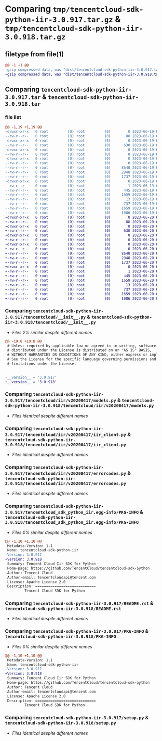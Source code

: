 # Comparing `tmp/tencentcloud-sdk-python-iir-3.0.917.tar.gz` & `tmp/tencentcloud-sdk-python-iir-3.0.918.tar.gz`

## filetype from file(1)

```diff
@@ -1 +1 @@
-gzip compressed data, was "dist/tencentcloud-sdk-python-iir-3.0.917.tar", last modified: Mon Jun 19 00:27:19 2023, max compression
+gzip compressed data, was "dist/tencentcloud-sdk-python-iir-3.0.918.tar", last modified: Tue Jun 20 02:42:20 2023, max compression
```

## Comparing `tencentcloud-sdk-python-iir-3.0.917.tar` & `tencentcloud-sdk-python-iir-3.0.918.tar`

### file list

```diff
@@ -1,19 +1,19 @@
-drwxr-xr-x   0 root         (0) root         (0)        0 2023-06-19 00:27:19.000000 tencentcloud-sdk-python-iir-3.0.917/
--rw-r--r--   0 root         (0) root         (0)       88 2023-06-19 00:27:19.000000 tencentcloud-sdk-python-iir-3.0.917/setup.cfg
-drwxr-xr-x   0 root         (0) root         (0)        0 2023-06-19 00:27:19.000000 tencentcloud-sdk-python-iir-3.0.917/tencentcloud/
--rw-r--r--   0 root         (0) root         (0)      630 2023-06-19 00:27:19.000000 tencentcloud-sdk-python-iir-3.0.917/tencentcloud/__init__.py
-drwxr-xr-x   0 root         (0) root         (0)        0 2023-06-19 00:27:19.000000 tencentcloud-sdk-python-iir-3.0.917/tencentcloud/iir/
--rw-r--r--   0 root         (0) root         (0)        0 2023-06-19 00:27:19.000000 tencentcloud-sdk-python-iir-3.0.917/tencentcloud/iir/__init__.py
-drwxr-xr-x   0 root         (0) root         (0)        0 2023-06-19 00:27:19.000000 tencentcloud-sdk-python-iir-3.0.917/tencentcloud/iir/v20200417/
--rw-r--r--   0 root         (0) root         (0)        0 2023-06-19 00:27:19.000000 tencentcloud-sdk-python-iir-3.0.917/tencentcloud/iir/v20200417/__init__.py
--rw-r--r--   0 root         (0) root         (0)     8640 2023-06-19 00:27:19.000000 tencentcloud-sdk-python-iir-3.0.917/tencentcloud/iir/v20200417/models.py
--rw-r--r--   0 root         (0) root         (0)     2948 2023-06-19 00:27:19.000000 tencentcloud-sdk-python-iir-3.0.917/tencentcloud/iir/v20200417/iir_client.py
--rw-r--r--   0 root         (0) root         (0)     1737 2023-06-19 00:27:19.000000 tencentcloud-sdk-python-iir-3.0.917/tencentcloud/iir/v20200417/errorcodes.py
-drwxr-xr-x   0 root         (0) root         (0)        0 2023-06-19 00:27:19.000000 tencentcloud-sdk-python-iir-3.0.917/tencentcloud_sdk_python_iir.egg-info/
--rw-r--r--   0 root         (0) root         (0)        1 2023-06-19 00:27:19.000000 tencentcloud-sdk-python-iir-3.0.917/tencentcloud_sdk_python_iir.egg-info/dependency_links.txt
--rw-r--r--   0 root         (0) root         (0)      445 2023-06-19 00:27:19.000000 tencentcloud-sdk-python-iir-3.0.917/tencentcloud_sdk_python_iir.egg-info/SOURCES.txt
--rw-r--r--   0 root         (0) root         (0)     1659 2023-06-19 00:27:19.000000 tencentcloud-sdk-python-iir-3.0.917/tencentcloud_sdk_python_iir.egg-info/PKG-INFO
--rw-r--r--   0 root         (0) root         (0)       13 2023-06-19 00:27:19.000000 tencentcloud-sdk-python-iir-3.0.917/tencentcloud_sdk_python_iir.egg-info/top_level.txt
--rw-r--r--   0 root         (0) root         (0)      737 2023-06-19 00:27:19.000000 tencentcloud-sdk-python-iir-3.0.917/README.rst
--rw-r--r--   0 root         (0) root         (0)     1659 2023-06-19 00:27:19.000000 tencentcloud-sdk-python-iir-3.0.917/PKG-INFO
--rw-r--r--   0 root         (0) root         (0)     1006 2023-06-19 00:27:19.000000 tencentcloud-sdk-python-iir-3.0.917/setup.py
+drwxr-xr-x   0 root         (0) root         (0)        0 2023-06-20 02:42:20.000000 tencentcloud-sdk-python-iir-3.0.918/
+-rw-r--r--   0 root         (0) root         (0)       88 2023-06-20 02:42:20.000000 tencentcloud-sdk-python-iir-3.0.918/setup.cfg
+drwxr-xr-x   0 root         (0) root         (0)        0 2023-06-20 02:42:20.000000 tencentcloud-sdk-python-iir-3.0.918/tencentcloud/
+-rw-r--r--   0 root         (0) root         (0)      630 2023-06-20 02:42:20.000000 tencentcloud-sdk-python-iir-3.0.918/tencentcloud/__init__.py
+drwxr-xr-x   0 root         (0) root         (0)        0 2023-06-20 02:42:20.000000 tencentcloud-sdk-python-iir-3.0.918/tencentcloud/iir/
+-rw-r--r--   0 root         (0) root         (0)        0 2023-06-20 02:42:20.000000 tencentcloud-sdk-python-iir-3.0.918/tencentcloud/iir/__init__.py
+drwxr-xr-x   0 root         (0) root         (0)        0 2023-06-20 02:42:20.000000 tencentcloud-sdk-python-iir-3.0.918/tencentcloud/iir/v20200417/
+-rw-r--r--   0 root         (0) root         (0)        0 2023-06-20 02:42:20.000000 tencentcloud-sdk-python-iir-3.0.918/tencentcloud/iir/v20200417/__init__.py
+-rw-r--r--   0 root         (0) root         (0)     8640 2023-06-20 02:42:20.000000 tencentcloud-sdk-python-iir-3.0.918/tencentcloud/iir/v20200417/models.py
+-rw-r--r--   0 root         (0) root         (0)     2948 2023-06-20 02:42:20.000000 tencentcloud-sdk-python-iir-3.0.918/tencentcloud/iir/v20200417/iir_client.py
+-rw-r--r--   0 root         (0) root         (0)     1737 2023-06-20 02:42:20.000000 tencentcloud-sdk-python-iir-3.0.918/tencentcloud/iir/v20200417/errorcodes.py
+drwxr-xr-x   0 root         (0) root         (0)        0 2023-06-20 02:42:20.000000 tencentcloud-sdk-python-iir-3.0.918/tencentcloud_sdk_python_iir.egg-info/
+-rw-r--r--   0 root         (0) root         (0)        1 2023-06-20 02:42:20.000000 tencentcloud-sdk-python-iir-3.0.918/tencentcloud_sdk_python_iir.egg-info/dependency_links.txt
+-rw-r--r--   0 root         (0) root         (0)      445 2023-06-20 02:42:20.000000 tencentcloud-sdk-python-iir-3.0.918/tencentcloud_sdk_python_iir.egg-info/SOURCES.txt
+-rw-r--r--   0 root         (0) root         (0)     1659 2023-06-20 02:42:20.000000 tencentcloud-sdk-python-iir-3.0.918/tencentcloud_sdk_python_iir.egg-info/PKG-INFO
+-rw-r--r--   0 root         (0) root         (0)       13 2023-06-20 02:42:20.000000 tencentcloud-sdk-python-iir-3.0.918/tencentcloud_sdk_python_iir.egg-info/top_level.txt
+-rw-r--r--   0 root         (0) root         (0)      737 2023-06-20 02:42:20.000000 tencentcloud-sdk-python-iir-3.0.918/README.rst
+-rw-r--r--   0 root         (0) root         (0)     1659 2023-06-20 02:42:20.000000 tencentcloud-sdk-python-iir-3.0.918/PKG-INFO
+-rw-r--r--   0 root         (0) root         (0)     1006 2023-06-20 02:42:20.000000 tencentcloud-sdk-python-iir-3.0.918/setup.py
```

### Comparing `tencentcloud-sdk-python-iir-3.0.917/tencentcloud/__init__.py` & `tencentcloud-sdk-python-iir-3.0.918/tencentcloud/__init__.py`

 * *Files 2% similar despite different names*

```diff
@@ -10,8 +10,8 @@
 # Unless required by applicable law or agreed to in writing, software
 # distributed under the License is distributed on an "AS IS" BASIS,
 # WITHOUT WARRANTIES OR CONDITIONS OF ANY KIND, either express or implied.
 # See the License for the specific language governing permissions and
 # limitations under the License.
 
 
-__version__ = '3.0.917'
+__version__ = '3.0.918'
```

### Comparing `tencentcloud-sdk-python-iir-3.0.917/tencentcloud/iir/v20200417/models.py` & `tencentcloud-sdk-python-iir-3.0.918/tencentcloud/iir/v20200417/models.py`

 * *Files identical despite different names*

### Comparing `tencentcloud-sdk-python-iir-3.0.917/tencentcloud/iir/v20200417/iir_client.py` & `tencentcloud-sdk-python-iir-3.0.918/tencentcloud/iir/v20200417/iir_client.py`

 * *Files identical despite different names*

### Comparing `tencentcloud-sdk-python-iir-3.0.917/tencentcloud/iir/v20200417/errorcodes.py` & `tencentcloud-sdk-python-iir-3.0.918/tencentcloud/iir/v20200417/errorcodes.py`

 * *Files identical despite different names*

### Comparing `tencentcloud-sdk-python-iir-3.0.917/tencentcloud_sdk_python_iir.egg-info/PKG-INFO` & `tencentcloud-sdk-python-iir-3.0.918/tencentcloud_sdk_python_iir.egg-info/PKG-INFO`

 * *Files 0% similar despite different names*

```diff
@@ -1,10 +1,10 @@
 Metadata-Version: 1.1
 Name: tencentcloud-sdk-python-iir
-Version: 3.0.917
+Version: 3.0.918
 Summary: Tencent Cloud Iir SDK for Python
 Home-page: https://github.com/TencentCloud/tencentcloud-sdk-python
 Author: Tencent Cloud
 Author-email: tencentcloudapi@tencent.com
 License: Apache License 2.0
 Description: ============================
         Tencent Cloud SDK for Python
```

### Comparing `tencentcloud-sdk-python-iir-3.0.917/README.rst` & `tencentcloud-sdk-python-iir-3.0.918/README.rst`

 * *Files identical despite different names*

### Comparing `tencentcloud-sdk-python-iir-3.0.917/PKG-INFO` & `tencentcloud-sdk-python-iir-3.0.918/PKG-INFO`

 * *Files 0% similar despite different names*

```diff
@@ -1,10 +1,10 @@
 Metadata-Version: 1.1
 Name: tencentcloud-sdk-python-iir
-Version: 3.0.917
+Version: 3.0.918
 Summary: Tencent Cloud Iir SDK for Python
 Home-page: https://github.com/TencentCloud/tencentcloud-sdk-python
 Author: Tencent Cloud
 Author-email: tencentcloudapi@tencent.com
 License: Apache License 2.0
 Description: ============================
         Tencent Cloud SDK for Python
```

### Comparing `tencentcloud-sdk-python-iir-3.0.917/setup.py` & `tencentcloud-sdk-python-iir-3.0.918/setup.py`

 * *Files identical despite different names*

